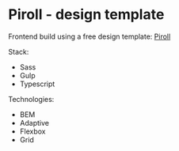 # Piroll - design template

Frontend build using a free design template: [Piroll](http://psd-html-css.ru/templates/piroll-besplatnyy-psd-shablon-dlya-portfolio)

Stack:
- Sass
- Gulp
- Typescript

Technologies:
- BEM
- Adaptive
- Flexbox
- Grid